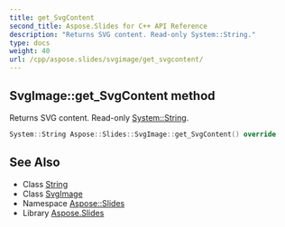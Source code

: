 ```yaml
---
title: get_SvgContent
second_title: Aspose.Slides for C++ API Reference
description: "Returns SVG content. Read-only System::String."
type: docs
weight: 40
url: /cpp/aspose.slides/svgimage/get_svgcontent/
---
```

## SvgImage::get_SvgContent method


Returns SVG content. Read-only [System::String](../../../system/string/).

```cpp
System::String Aspose::Slides::SvgImage::get_SvgContent() override
```

## See Also

* Class [String](../../../system/string/)
* Class [SvgImage](../)
* Namespace [Aspose::Slides](../../)
* Library [Aspose.Slides](../../../)
